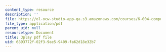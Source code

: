 ```yaml
---
content_type: resource
description: ''
file: https://ol-ocw-studio-app-qa.s3.amazonaws.com/courses/6-004-computation-structures-spring-2017/6893772f02f39ae59409fa62d18e32b7_LWE5p2sCI6o.pdf
file_type: application/pdf
parent_uid: null
resourcetype: Document
title: 3play pdf file
uid: 6893772f-02f3-9ae5-9409-fa62d18e32b7
---
```

